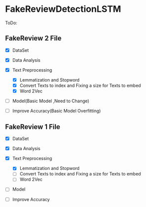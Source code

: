 # FakeReviewDetectionLSTM

ToDo:

## FakeReview 2 File

- [x] DataSet
- [x] Data Analysis 
- [x] Text Preprocessing
  - [x] Lemmatization and Stopword
  - [x] Convert Texts to index and Fixing a size for Texts to embed
  - [x] Word 2Vec
- [ ] Model(Basic Model ,Need to Change)
- [ ] Improve Accuracy(Basic Model Overfitting)


## FakeReview 1 File

- [x] DataSet
- [x] Data Analysis 
- [x] Text Preprocessing
  - [x] Lemmatization and Stopword
  - [ ] Convert Texts to index and Fixing a size for Texts to embed
  - [ ] Word 2Vec
- [ ] Model
- [ ] Improve Accuracy


